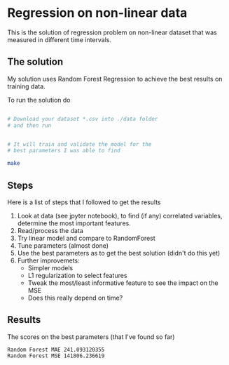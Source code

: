 # Regression on non-linear data

This is the solution of regression problem on non-linear dataset that was measured in different time intervals.



## The solution
My solution uses Random Forest Regression to achieve the best results on training data.


To run the solution do

```bash

# Download your dataset *.csv into ./data folder 
# and then run


# It will train and validate the model for the
# best parameters I was able to find

make 
```


## Steps
Here is a list of steps that I followed to get the results

1. Look at data (see jpyter notebook), to find (if any) correlated variables, determine the most important features.
2. Read/process the data
3. Try linear model and compare to RandomForest
4. Tune parameters (almost done)
5. Use the best parameters as to get the best solution (didn't do this yet)
6. Further improvemets:
    - Simpler models
    - L1 regularization to select features
    - Tweak the most/least informative feature to see the impact on the MSE
    - Does this really depend on time?

## Results
The scores on the best parameters (that I've found so far)
```
Random Forest MAE 241.093120355
Random Forest MSE 141806.236619

```
